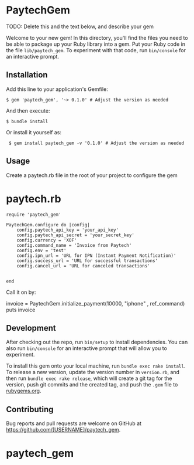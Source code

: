 # PaytechGem

TODO: Delete this and the text below, and describe your gem

Welcome to your new gem! In this directory, you'll find the files you need to be able to package up your Ruby library into a gem. Put your Ruby code in the file `lib/paytech_gem`. To experiment with that code, run `bin/console` for an interactive prompt.

## Installation

Add this line to your application's Gemfile:

    $ gem 'paytech_gem', '~> 0.1.0' # Adjust the version as needed


And then execute:

    $ bundle install

Or install it yourself as:

     $ gem install paytech_gem -v '0.1.0' # Adjust the version as needed

## Usage

Create a paytech.rb file in the root of your project to configure the gem

# paytech.rb
    require 'paytech_gem'

    PaytechGem.configure do |config|
        config.paytech_api_key = 'your_api_key'
        config.paytech_api_secret = 'your_secret_key'
        config.currency = 'XOF'
        config.command_name = 'Invoice from Paytech'
        config.env = 'test'
        config.ipn_url = 'URL for IPN (Instant Payment Notification)'
        config.success_url = 'URL for successful transactions'
        config.cancel_url = 'URL for canceled transactions'


    end

 Call it on by:

 invoice = PaytechGem.initialize_payment(10000, "iphone" , ref_command)
  puts invoice
## Development

After checking out the repo, run `bin/setup` to install dependencies. You can also run `bin/console` for an interactive prompt that will allow you to experiment.

To install this gem onto your local machine, run `bundle exec rake install`. To release a new version, update the version number in `version.rb`, and then run `bundle exec rake release`, which will create a git tag for the version, push git commits and the created tag, and push the `.gem` file to [rubygems.org](https://rubygems.org).

## Contributing

Bug reports and pull requests are welcome on GitHub at https://github.com/[USERNAME]/paytech_gem.
# paytech_gem

